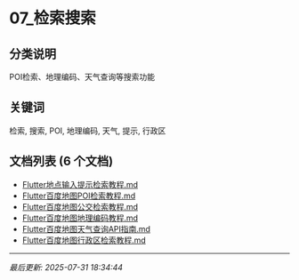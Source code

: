 # 07_检索搜索

## 分类说明
POI检索、地理编码、天气查询等搜索功能

## 关键词
检索, 搜索, POI, 地理编码, 天气, 提示, 行政区

## 文档列表 (6 个文档)

- [Flutter地点输入提示检索教程.md](Flutter地点输入提示检索教程.md)
- [Flutter百度地图POI检索教程.md](Flutter百度地图POI检索教程.md)
- [Flutter百度地图公交检索教程.md](Flutter百度地图公交检索教程.md)
- [Flutter百度地图地理编码教程.md](Flutter百度地图地理编码教程.md)
- [Flutter百度地图天气查询API指南.md](Flutter百度地图天气查询API指南.md)
- [Flutter百度地图行政区检索教程.md](Flutter百度地图行政区检索教程.md)

---
*最后更新: 2025-07-31 18:34:44*

